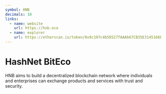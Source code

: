 ```yaml
---
symbol: HNB
decimals: 18
links:
  - name: website
    url: https://hnb.eco
  - name: explorer
    url: https://etherscan.io/token/0x9c197c4b58527fAAAb67CB35E3145166B23D242e
---
```


# HashNet BitEco

HNB aims to build a decentralized blockchain network where individuals and enterprises can exchange products and services with trust and security.
